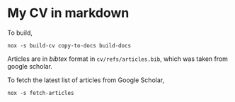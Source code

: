 # My CV in markdown

To build,

    nox -s build-cv copy-to-docs build-docs

Articles are in *bibtex* format in `cv/refs/articles.bib`, which was taken
from google scholar.

To fetch the latest list of articles from Google Scholar,

    nox -s fetch-articles
